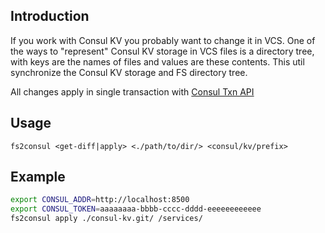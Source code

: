 ## Introduction

If you work with Consul KV you probably want to change it in VCS.
One of the ways to "represent" Consul KV storage in VCS files is a directory tree, with keys are the names of files and values are these contents.
This util synchronize the Consul KV storage and FS directory tree.

All changes apply in single transaction with [Consul Txn API](https://www.consul.io/api/txn)

## Usage

`fs2consul <get-diff|apply> <./path/to/dir/> <consul/kv/prefix>`

## Example

```bash
export CONSUL_ADDR=http://localhost:8500
export CONSUL_TOKEN=aaaaaaaa-bbbb-cccc-dddd-eeeeeeeeeeee
fs2consul apply ./consul-kv.git/ /services/
```
